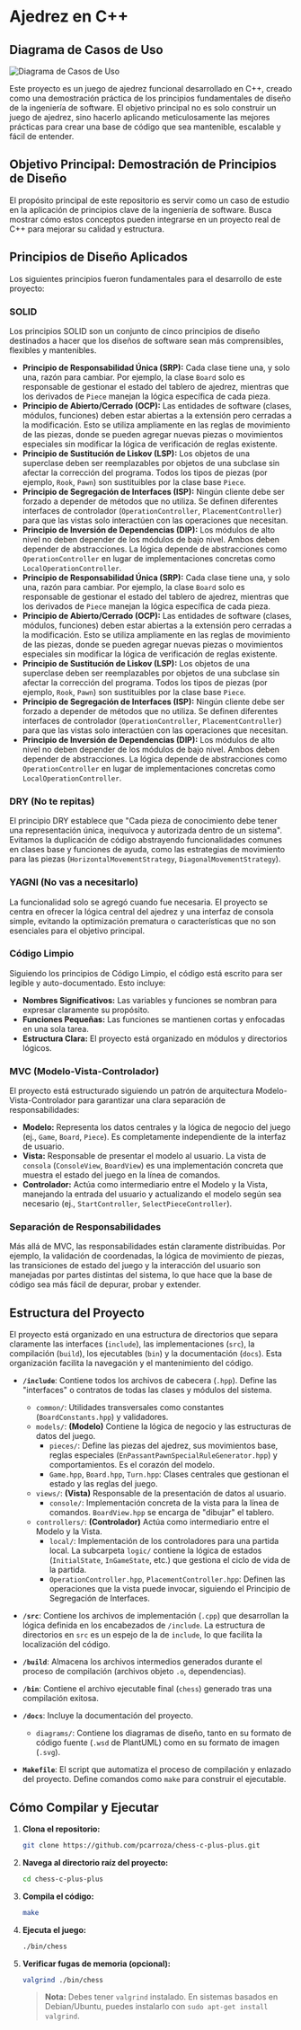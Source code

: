 # Ajedrez en C++

## Diagrama de Casos de Uso

![Diagrama de Casos de Uso](docs/diagrams/out/docs/diagrams/src/usecase/caseuse.svg)

Este proyecto es un juego de ajedrez funcional desarrollado en C++, creado como una demostración práctica de los principios fundamentales de diseño de la ingeniería de software. El objetivo principal no es solo construir un juego de ajedrez, sino hacerlo aplicando meticulosamente las mejores prácticas para crear una base de código que sea mantenible, escalable y fácil de entender.

## Objetivo Principal: Demostración de Principios de Diseño

El propósito principal de este repositorio es servir como un caso de estudio en la aplicación de principios clave de la ingeniería de software. Busca mostrar cómo estos conceptos pueden integrarse en un proyecto real de C++ para mejorar su calidad y estructura.

## Principios de Diseño Aplicados

Los siguientes principios fueron fundamentales para el desarrollo de este proyecto:

### SOLID
Los principios SOLID son un conjunto de cinco principios de diseño destinados a hacer que los diseños de software sean más comprensibles, flexibles y mantenibles.

*   **Principio de Responsabilidad Única (SRP):** Cada clase tiene una, y solo una, razón para cambiar. Por ejemplo, la clase `Board` solo es responsable de gestionar el estado del tablero de ajedrez, mientras que los derivados de `Piece` manejan la lógica específica de cada pieza.
*   **Principio de Abierto/Cerrado (OCP):** Las entidades de software (clases, módulos, funciones) deben estar abiertas a la extensión pero cerradas a la modificación. Esto se utiliza ampliamente en las reglas de movimiento de las piezas, donde se pueden agregar nuevas piezas o movimientos especiales sin modificar la lógica de verificación de reglas existente.
*   **Principio de Sustitución de Liskov (LSP):** Los objetos de una superclase deben ser reemplazables por objetos de una subclase sin afectar la corrección del programa. Todos los tipos de piezas (por ejemplo, `Rook`, `Pawn`) son sustituibles por la clase base `Piece`.
*   **Principio de Segregación de Interfaces (ISP):** Ningún cliente debe ser forzado a depender de métodos que no utiliza. Se definen diferentes interfaces de controlador (`OperationController`, `PlacementController`) para que las vistas solo interactúen con las operaciones que necesitan.
*   **Principio de Inversión de Dependencias (DIP):** Los módulos de alto nivel no deben depender de los módulos de bajo nivel. Ambos deben depender de abstracciones. La lógica depende de abstracciones como `OperationController` en lugar de implementaciones concretas como `LocalOperationController`.
*   **Principio de Responsabilidad Única (SRP):** Cada clase tiene una, y solo una, razón para cambiar. Por ejemplo, la clase `Board` solo es responsable de gestionar el estado del tablero de ajedrez, mientras que los derivados de `Piece` manejan la lógica específica de cada pieza.
*   **Principio de Abierto/Cerrado (OCP):** Las entidades de software (clases, módulos, funciones) deben estar abiertas a la extensión pero cerradas a la modificación. Esto se utiliza ampliamente en las reglas de movimiento de las piezas, donde se pueden agregar nuevas piezas o movimientos especiales sin modificar la lógica de verificación de reglas existente.
*   **Principio de Sustitución de Liskov (LSP):** Los objetos de una superclase deben ser reemplazables por objetos de una subclase sin afectar la corrección del programa. Todos los tipos de piezas (por ejemplo, `Rook`, `Pawn`) son sustituibles por la clase base `Piece`.
*   **Principio de Segregación de Interfaces (ISP):** Ningún cliente debe ser forzado a depender de métodos que no utiliza. Se definen diferentes interfaces de controlador (`OperationController`, `PlacementController`) para que las vistas solo interactúen con las operaciones que necesitan.
*   **Principio de Inversión de Dependencias (DIP):** Los módulos de alto nivel no deben depender de los módulos de bajo nivel. Ambos deben depender de abstracciones. La lógica depende de abstracciones como `OperationController` en lugar de implementaciones concretas como `LocalOperationController`.

### DRY (No te repitas)
El principio DRY establece que "Cada pieza de conocimiento debe tener una representación única, inequívoca y autorizada dentro de un sistema". Evitamos la duplicación de código abstrayendo funcionalidades comunes en clases base y funciones de ayuda, como las estrategias de movimiento para las piezas (`HorizontalMovementStrategy`, `DiagonalMovementStrategy`).

### YAGNI (No vas a necesitarlo)
La funcionalidad solo se agregó cuando fue necesaria. El proyecto se centra en ofrecer la lógica central del ajedrez y una interfaz de consola simple, evitando la optimización prematura o características que no son esenciales para el objetivo principal.

### Código Limpio
Siguiendo los principios de Código Limpio, el código está escrito para ser legible y auto-documentado. Esto incluye:
*   **Nombres Significativos:** Las variables y funciones se nombran para expresar claramente su propósito.
*   **Funciones Pequeñas:** Las funciones se mantienen cortas y enfocadas en una sola tarea.
*   **Estructura Clara:** El proyecto está organizado en módulos y directorios lógicos.

### MVC (Modelo-Vista-Controlador)
El proyecto está estructurado siguiendo un patrón de arquitectura Modelo-Vista-Controlador para garantizar una clara separación de responsabilidades:
*   **Modelo:** Representa los datos centrales y la lógica de negocio del juego (ej., `Game`, `Board`, `Piece`). Es completamente independiente de la interfaz de usuario.
*   **Vista:** Responsable de presentar el modelo al usuario. La vista de `consola` (`ConsoleView`, `BoardView`) es una implementación concreta que muestra el estado del juego en la línea de comandos.
*   **Controlador:** Actúa como intermediario entre el Modelo y la Vista, manejando la entrada del usuario y actualizando el modelo según sea necesario (ej., `StartController`, `SelectPieceController`).

### Separación de Responsabilidades
Más allá de MVC, las responsabilidades están claramente distribuidas. Por ejemplo, la validación de coordenadas, la lógica de movimiento de piezas, las transiciones de estado del juego y la interacción del usuario son manejadas por partes distintas del sistema, lo que hace que la base de código sea más fácil de depurar, probar y extender.

## Estructura del Proyecto

El proyecto está organizado en una estructura de directorios que separa claramente las interfaces (`include`), las implementaciones (`src`), la compilación (`build`), los ejecutables (`bin`) y la documentación (`docs`). Esta organización facilita la navegación y el mantenimiento del código.

- **`/include`**: Contiene todos los archivos de cabecera (`.hpp`). Define las "interfaces" o contratos de todas las clases y módulos del sistema.
    - `common/`: Utilidades transversales como constantes (`BoardConstants.hpp`) y validadores.
    - `models/`: **(Modelo)** Contiene la lógica de negocio y las estructuras de datos del juego.
        - `pieces/`: Define las piezas del ajedrez, sus movimientos base, reglas especiales (`EnPassantPawnSpecialRuleGenerator.hpp`) y comportamientos. Es el corazón del modelo.
        - `Game.hpp`, `Board.hpp`, `Turn.hpp`: Clases centrales que gestionan el estado y las reglas del juego.
    - `views/`: **(Vista)** Responsable de la presentación de datos al usuario.
        - `console/`: Implementación concreta de la vista para la línea de comandos. `BoardView.hpp` se encarga de "dibujar" el tablero.
    - `controllers/`: **(Controlador)** Actúa como intermediario entre el Modelo y la Vista.
        - `local/`: Implementación de los controladores para una partida local. La subcarpeta `logic/` contiene la lógica de estados (`InitialState`, `InGameState`, etc.) que gestiona el ciclo de vida de la partida.
        - `OperationController.hpp`, `PlacementController.hpp`: Definen las operaciones que la vista puede invocar, siguiendo el Principio de Segregación de Interfaces.

- **`/src`**: Contiene los archivos de implementación (`.cpp`) que desarrollan la lógica definida en los encabezados de `/include`. La estructura de directorios en `src` es un espejo de la de `include`, lo que facilita la localización del código.

- **`/build`**: Almacena los archivos intermedios generados durante el proceso de compilación (archivos objeto `.o`, dependencias).

- **`/bin`**: Contiene el archivo ejecutable final (`chess`) generado tras una compilación exitosa.

- **`/docs`**: Incluye la documentación del proyecto.
    - `diagrams/`: Contiene los diagramas de diseño, tanto en su formato de código fuente (`.wsd` de PlantUML) como en su formato de imagen (`.svg`).

- **`Makefile`**: El script que automatiza el proceso de compilación y enlazado del proyecto. Define comandos como `make` para construir el ejecutable.

## Cómo Compilar y Ejecutar

1.  **Clona el repositorio:**
    ```sh
    git clone https://github.com/pcarroza/chess-c-plus-plus.git
    ```
2.  **Navega al directorio raíz del proyecto:**
    ```sh
    cd chess-c-plus-plus
    ```
3.  **Compila el código:**
    ```sh
    make

4.  **Ejecuta el juego:**
    ```sh
    ./bin/chess
    ```
5.  **Verificar fugas de memoria (opcional):**
    ```sh
    valgrind ./bin/chess
    ```
    > **Nota:** Debes tener `valgrind` instalado. En sistemas basados en Debian/Ubuntu, puedes instalarlo con `sudo apt-get install valgrind`.